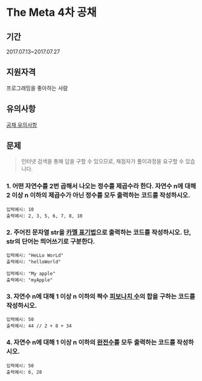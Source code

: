 # The Meta 4차 공채

## 기간
2017.07.13~2017.07.27

## 지원자격
프로그래밍을 좋아하는 사람

## 유의사항
[공채 유의사항](./NOTICE.md)



## 문제
> 인터넷 검색을 통해 답을 구할 수 있으므로, 채점자가 풀이과정을 요구할 수 있습니다.

### 1. 어떤 자연수를 2번 곱해서 나오는 정수를 제곱수라 한다. 자연수 n에 대해 2 이상 n 이하의 제곱수가 **아닌** 정수를 모두 출력하는 코드를 작성하시오.
```
입력예시: 10
출력예시: 2, 3, 5, 6, 7, 8, 10
```

### 2. 주어진 문자열 str을 [카멜 표기법](https://zetawiki.com/wiki/카멜표기법_camelCase,_파스칼표기법_PascalCase)으로 출력하는 코드를 작성하시오. 단, str의 단어는 띄어쓰기로 구분한다.
```
입력예시: "HeLLo WorLd"
출력예시: "helloWorld"
```
```
입력예시: "My apple"
출력예시: "myApple"
```

### 3. 자연수 n에 대해 1 이상 n 이하의 짝수 [피보나치 수](https://ko.m.wikipedia.org/wiki/피보나치_수)의 합을 구하는 코드를 작성하시오.
```
입력예시: 50
출력예시: 44 // 2 + 8 + 34
```

### 4. 자연수 n에 대해 1 이상 n 이하의 [완전수](https://ko.m.wikipedia.org/wiki/완전수)를 모두 출력하는 코드를 작성하시오.
```
입력예시: 50
출력예시: 6, 28
```